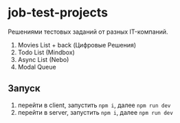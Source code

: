 # job-test-projects

Решениями тестовых заданий от разных IT-компаний.

1. Movies List + back (Цифровые Решения)
2. Todo List (Mindbox)
3. Async List (Nebo)
4. Modal Queue

## Запуск

1. перейти в client, запустить `npm i`, далее `npm run dev`
2. перейти в server, запустить `npm i`, далее `npm run dev`
